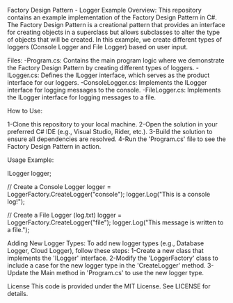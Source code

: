 Factory Design Pattern - Logger Example
Overview:
This repository contains an example implementation of the Factory Design Pattern in C#. The Factory Design Pattern is a creational pattern that provides an interface for creating objects in a superclass but allows subclasses to alter the type of objects that will be created. In this example, we create different types of loggers (Console Logger and File Logger) based on user input.

Files:
-Program.cs: Contains the main program logic where we demonstrate the Factory Design Pattern by creating different types of loggers.
-ILogger.cs: Defines the ILogger interface, which serves as the product interface for our loggers.
-ConsoleLogger.cs: Implements the ILogger interface for logging messages to the console.
-FileLogger.cs: Implements the ILogger interface for logging messages to a file.

How to Use:

1-Clone this repository to your local machine.
2-Open the solution in your preferred C# IDE (e.g., Visual Studio, Rider, etc.).
3-Build the solution to ensure all dependencies are resolved.
4-Run the 'Program.cs' file to see the Factory Design Pattern in action.

Usage Example:

ILogger logger;

// Create a Console Logger
logger = LoggerFactory.CreateLogger("console");
logger.Log("This is a console log!");

// Create a File Logger (log.txt)
logger = LoggerFactory.CreateLogger("file");
logger.Log("This message is written to a file.");


Adding New Logger Types:
To add new logger types (e.g., Database Logger, Cloud Logger), follow these steps:
1-Create a new class that implements the 'ILogger' interface.
2-Modify the 'LoggerFactory' class to include a case for the new logger type in the 'CreateLogger' method.
3-Update the Main method in 'Program.cs' to use the new logger type.

License
This code is provided under the MIT License. See LICENSE for details.

